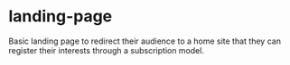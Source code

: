 # landing-page
Basic landing page to redirect their audience to a home site that they can register their interests through a subscription model.
